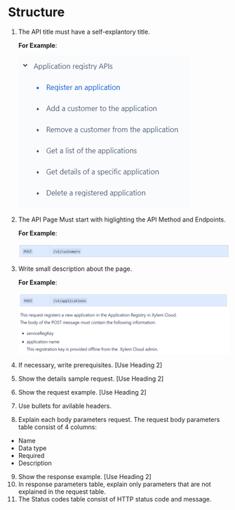 # Structure

1. The API title must have a self-explantory title.
   
   **For Example**:
  
   ![APItitle](/Images/1APITitle.png)
2. The API Page Must start with higlighting the API Method and Endpoints.

    **For Example**:
    
   ![APIMethodandEndpoints](/Images/1MethodandEndpoints.png.png)
3. Write small description about the page.

   **For Example**:
    
   ![smalldescription](/Images/2SmallDescription.png)
4. If necessary, write prerequisites. [Use Heading 2]
5. Show the details sample request. [Use Heading 2]
6. Show the request example. [Use Heading 2]
7. Use bullets for avilable headers.
8. Explain each body parameters request. The request body parameters table consist of 4 columns:
  - Name
  - Data type
  - Required
  - Description
 9. Show the response example. [Use Heading 2]
 10. In response parameters table, explain only parameters that are not explained in the request table.
 11. The Status codes table consist of HTTP status code and message.
